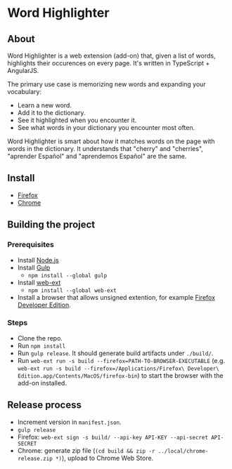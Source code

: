 # Word Highlighter

## About
Word Highlighter is a web extension (add-on) that, given a list of words, highlights their occurences on every page. It's written in TypeScript + AngularJS.

The primary use case is memorizing new words and expanding your vocabulary:
- Learn a new word.
- Add it to the dictionary.
- See it highlighted when you encounter it.
- See what words in your dictionary you encounter most often.

Word Highlighter is smart about how it matches words on the page with words in the dictionary. It understands that "cherry" and "cherries", "aprender Español" and "aprendemos Español" are the same.

## Install
- [Firefox](https://addons.mozilla.org/en-US/firefox/addon/wordhighlighter/)
- [Chrome](https://chrome.google.com/webstore/detail/word-highlighter/flpifgahbaopfmnlmcgkkodanhoifdpa)

## Building the project

### Prerequisites
- Install [Node.js](https://nodejs.org/)
- Install [Gulp](http://gulpjs.com/)
  - `npm install --global gulp`
- Install [web-ext](https://github.com/mozilla/web-ext)
  - `npm install --global web-ext`
- Install a browser that allows unsigned extention, for example [Firefox Developer Edition](https://www.mozilla.org/en-US/firefox/developer/).

### Steps
- Clone the repo.
- Run `npm install`
- Run `gulp release`. It should generate build artifacts under `./build/`.
- Run `web-ext run -s build --firefox=PATH-TO-BROWSER-EXECUTABLE` (e.g. `web-ext run -s build --firefox=/Applications/Firefox\ Developer\ Edition.app/Contents/MacOS/firefox-bin`) to start the browser with the add-on installed.

## Release process

- Increment version in `manifest.json`.
- `gulp release`
- Firefox: `web-ext sign -s build/ --api-key API-KEY --api-secret API-SECRET`
- Chrome: generate zip file (`(cd build && zip -r ../local/chrome-release.zip *)`), upload to Chrome Web Store.